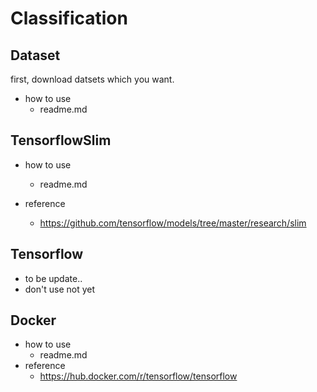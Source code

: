 # Classification
## Dataset
first, download datsets which you want.
- how to use
  - readme.md
 
## TensorflowSlim
 - how to use
    - readme.md

 - reference
   - https://github.com/tensorflow/models/tree/master/research/slim

## Tensorflow
 - to be update..
 - don't use not yet
 
## Docker
- how to use
  - readme.md
 - reference 
    - https://hub.docker.com/r/tensorflow/tensorflow

